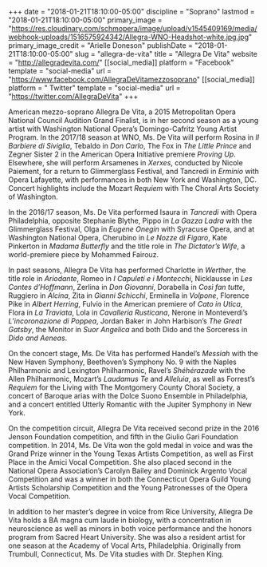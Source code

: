 +++
date = "2018-01-21T18:10:00-05:00"
discipline = "Soprano"
lastmod = "2018-01-21T18:10:00-05:00"
primary_image = "https://res.cloudinary.com/schmopera/image/upload/v1545409169/media/webhook-uploads/1516575924342/Allegra-WNO-Headshot-white.jpg.jpg"
primary_image_credit = "Arielle Doneson"
publishDate = "2018-01-21T18:10:00-05:00"
slug = "allegra-de-vita"
title = "Allegra De Vita"
website = "http://allegradevita.com/"
[[social_media]]
platform = "Facebook"
template = "social-media"
url = "https://www.facebook.com/AllegraDeVitamezzosoprano"
[[social_media]]
platform = " Twitter"
template = "social-media"
url = "https://twitter.com/AllegraDeVita"
+++

American mezzo-soprano Allegra De Vita, a 2015 Metropolitan Opera National Council Audition Grand Finalist, is in her second season as a young artist with Washington National Opera’s Domingo-Cafritz Young Artist Program. In the 2017/18 season at WNO, Ms. De Vita will perform Rosina in *Il Barbiere di Siviglia*, Tebaldo in *Don Carlo*, The Fox in *The Little Prince* and Zegner Sister 2 in the American Opera Initiative premiere *Proving Up*. Elsewhere, she will perform Arsamenes in *Xerxes*, conducted by Nicole Paiement, for a return to Glimmerglass Festival, and Tancredi in *Erminio* with Opera Lafayette, with performances in both New York and Washington, DC. Concert highlights include the Mozart *Requiem* with The Choral Arts Society of Washington. 

In the 2016/17 season, Ms. De Vita performed Isaura in *Tancredi* with Opera Philadelphia, opposite Stephanie Blythe, Pippo in *La Gazza Ladra* with the Glimmerglass Festival, Olga in *Eugene Onegin* with Syracuse Opera, and at Washington National Opera, Cherubino in *Le Nozze di Figaro*, Kate Pinkerton in *Madama Butterfly* and the title role in *The Dictator’s Wife*, a world-premiere piece by Mohammed Fairouz. 

In past seasons, Allegra De Vita has performed Charlotte in *Werther*, the title role in *Ariodante*, Romeo in *I Capuleti e i Montecchi*, Nicklausse in *Les Contes d’Hoffmann*, Zerlina in *Don Giovanni*, Dorabella in *Così fan tutte*, Ruggiero in *Alcina*, Zita in *Gianni Schicchi*, Erminella in *Volpone*, Florence Pike in *Albert Herring*, Fulvio in the American premiere of *Cato in Utica*, Flora in *La Traviata*, Lola in *Cavalleria Rusticana*, Nerone in Monteverdi’s *L’incoronazione di Poppea*, Jordan Baker in John Harbison’s *The Great Gatsby*, the Monitor in *Suor Angelica* and both Dido and the Sorceress in *Dido and Aeneas*. 

On the concert stage, Ms. De Vita has performed Handel’s *Messiah* with the New Haven Symphony, Beethoven’s Symphony No. 9 with the Naples Philharmonic and Lexington Philharmonic, Ravel’s *Shéhérazade* with the Allen Philharmonic, Mozart’s *Laudamus Te* and *Alleluia*, as well as Forrest’s *Requiem* for the Living with The Montgomery County Choral Society, a concert of Baroque arias with the Dolce Suono Ensemble in Philadelphia, and a concert entitled Utterly Romantic with the Jupiter Symphony in New York. 

On the competition circuit, Allegra De Vita received second prize in the 2016 Jenson Foundation competition, and fifth in the Giulio Gari Foundation competition. In 2014, Ms. De Vita won the gold medal in voice and was the Grand Prize winner in the Young Texas Artists Competition, as well as First Place in the Amici Vocal Competition. She also placed second in the National Opera Association’s Carolyn Bailey and Dominick Argento Vocal Competition and was a winner in both the Connecticut Opera Guild Young Artists Scholarship Competition and the Young Patronesses of the Opera Vocal Competition. 

In addition to her master’s degree in voice from Rice University, Allegra De Vita holds a BA magna cum laude in biology, with a concentration in neuroscience as well as minors in both voice performance and the honors program from Sacred Heart University. She was also a resident artist for one season at the Academy of Vocal Arts, Philadelphia. Originally from Trumbull, Connecticut, Ms. De Vita studies with Dr. Stephen King.
